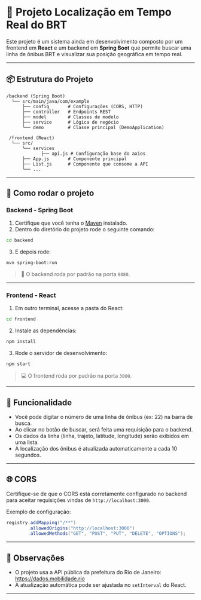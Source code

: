 # 🚌 Projeto Localização em Tempo Real do BRT

Este projeto é um sistema ainda em desenvolvimento composto por um frontend em **React** e um backend em **Spring Boot** que permite buscar uma linha de ônibus BRT e visualizar sua posição geográfica em tempo real. 

---

## 📦 Estrutura do Projeto

```
/backend (Spring Boot)
  └── src/main/java/com/example
      ├── config       # Configurações (CORS, HTTP)
      ├── controller   # Endpoints REST
      ├── model        # Classes de modelo
      ├── service      # Lógica de negócio
      └── demo         # Classe principal (DemoApplication)

 /frontend (React)
  └── src/
      └── services
             ├── api.js # Configuração base do axios  
      ├── App.js       # Componente principal
      ├── List.js      # Componente que consome a API
      └── ...
```

---

## 🚀 Como rodar o projeto

### Backend - Spring Boot

1. Certifique que você tenha o [Maven](https://maven.apache.org/install.html) instalado.
2. Dentro do diretório do projeto rode o seguinte comando:
```bash
cd backend
```
3. E depois rode:
```bash
mvn spring-boot:run
```
> 🔧 O backend roda por padrão na porta `8080`.

---

### Frontend - React

1. Em outro terminal, acesse a pasta do React:

```bash
cd frontend
```

2. Instale as dependências:

```bash
npm install
```

3. Rode o servidor de desenvolvimento:

```bash
npm start
```

> 💻 O frontend roda por padrão na porta `3000`.

---

## 🔁 Funcionalidade

- Você pode digitar o número de uma linha de ônibus (ex: 22) na barra de busca.
- Ao clicar no botão de buscar, será feita uma requisição para o backend.
- Os dados da linha (linha, trajeto, latitude, longitude) serão exibidos em uma lista.
- A localização dos ônibus é atualizada automaticamente a cada 10 segundos.

---

## 🌐 CORS

Certifique-se de que o CORS está corretamente configurado no backend para aceitar requisições vindas de `http://localhost:3000`.

Exemplo de configuração:

```java
registry.addMapping("/**")
        .allowedOrigins("http://localhost:3000")
        .allowedMethods("GET", "POST", "PUT", "DELETE", "OPTIONS");
```

---

## 📌 Observações

- O projeto usa a API pública da prefeitura do Rio de Janeiro: https://dados.mobilidade.rio
- A atualização automática pode ser ajustada no `setInterval` do React.

---


